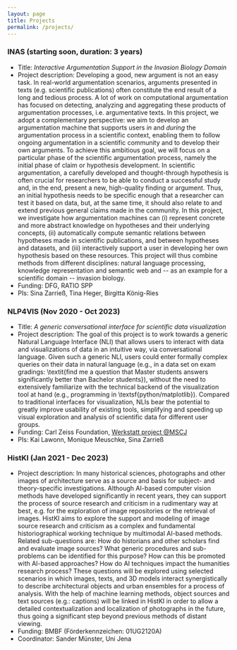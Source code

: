 ```yaml
---
layout: page
title: Projects
permalink: /projects/
---
```


### INAS (starting soon, duration: 3 years)

* Title: *Interactive Argumentation Support in the Invasion Biology Domain*
* Project description: Developing a good, new argument is not an easy task.
In real-world argumentation scenarios, arguments presented in texts (e.g. scientific publications) often constitute the end result of a long and tedious process.
A lot of work on computational argumentation has focused on detecting, analyzing and aggregating these products of argumentation processes, i.e. argumentative texts. In this project, we adopt a complementary perspective: we aim to develop an argumentation machine that supports users *in* and *during* the argumentation process in a scientific context, enabling them to follow ongoing argumentation in a scientific community and to develop their own arguments. To achieve this ambitious goal, we will focus on a particular phase of the scientific argumentation process, namely the initial phase of claim or hypothesis development.
In scientific argumentation, a carefully developed and thought-through hypothesis is often crucial for researchers to be able to conduct a successful study and, in the end, present a new, high-quality finding or argument.
Thus, an initial hypothesis needs to be specific enough that a researcher can test it based on data, but, at the same time, it should also relate to and extend previous general claims made in the community. In this project, we investigate how argumentation machines can (i) represent concrete and more abstract knowledge on hypotheses and their underlying concepts, (ii) automatically compute semantic relations between hypotheses made in scientific publications, and between hypotheses and datasets, and (iii) interactively support a user in developing her own hypothesis based on these resources. This project will thus combine methods from different disciplines: natural language processing, knowledge representation and semantic web and -- as an example for a scientific domain -- invasion biology.
* Funding: DFG, RATIO SPP
* PIs: Sina Zarrieß, Tina Heger, Birgitta König-Ries

### NLP4VIS (Nov 2020 - Oct 2023)

* Title: *A generic conversational interface for scientific data visualization*
* Project description: The goal of this project is to work towards a generic Natural Language Interface (NLI) that allows users to interact with data and visualizations of data in an intuitive way, via conversational language. Given such a generic NLI, users could enter formally complex queries on their data in natural language (e.g., in a data set on exam gradings: \textit{find me a question that Master students answers significantly better than Bachelor students}), without the need to  extensively familiarize  with the technical backend of the visualization tool at hand (e.g., programming in \textsf{python/matplotlib}).
Compared to traditional interfaces for visualization, NLIs bear the potential to greatly improve usability of existing tools, simplifying and speeding up visual exploration and analysis of scientific data for different user groups. 
* Funding: Carl Zeiss Foundation, [Werkstatt project @MSCJ](https://www.mscj.uni-jena.de/) 
* PIs: Kai Lawonn, Monique Meuschke, Sina Zarrieß

### HistKI (Jan 2021 - Dec 2023)

 * Project description: In many historical sciences, photographs and other images of architecture serve as a source and basis for subject- and theory-specific investigations. Although AI-based computer vision methods have developed significantly in recent years, they can support the process of source research and criticism in a rudimentary way at best, e.g. for the exploration of image repositories or the retrieval of images. HistKI aims to explore the support and modeling of image source research and criticism as a complex and fundamental historiographical working technique by multimodal AI-based methods. Related sub-questions are: How do historians and other scholars find and evaluate image sources? What generic procedures and sub-problems can be identified for this purpose? How can this be promoted with AI-based approaches? How do AI techniques impact the humanities research process? These questions will be explored using selected scenarios in which images, texts, and 3D models interact synergistically to describe architectural objects and urban ensembles for a process of analysis. With the help of machine learning methods, object sources and text sources (e.g.: captions) will be linked in HistKI in order to allow a detailed contextualization and localization of photographs in the future, thus going a significant step beyond previous methods of distant viewing.
 * Funding: BMBF (Förderkennzeichen: 01UG2120A)
 * Coordinator: Sander Münster, Uni Jena



